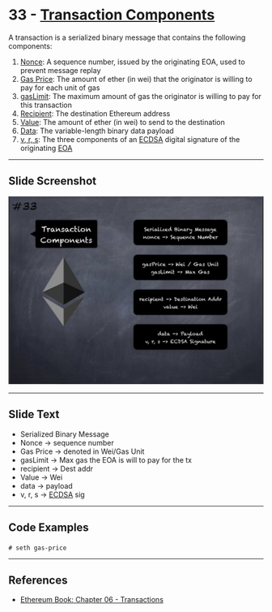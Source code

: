 # 33 - [Transaction Components](Transaction%20Components.md)

A transaction is a serialized binary message that contains the following components:
1. [Nonce](Nonce.md): A sequence number, issued by the originating EOA, used to prevent message replay
2. [Gas Price](Gas%20Price.md): The amount of ether (in wei) that the originator is willing to pay for each unit of gas
3. [gasLimit](gasLimit.md): The maximum amount of gas the originator is willing to pay for this transaction
4. [Recipient](Recipient.md): The destination Ethereum address
5. [Value](Value.md): The amount of ether (in wei) to send to the destination
6. [Data](Data.md): The variable-length binary data payload
7. [v, r, s](v,%20r,%20s.md): The three components of an [ECDSA](ECDSA.md) digital signature of the originating [EOA](EOA.md)

___
## Slide Screenshot
![033.jpg](../../images/1.%20Ethereum%20101/033.jpg)
___
## Slide Text
- Serialized Binary Message
- Nonce -> sequence number
- Gas Price -> denoted in Wei/Gas Unit
- gasLimit -> Max gas the EOA is will to pay for the tx
- recipient -> Dest addr
- Value -> Wei
- data -> payload
- v, r, s -> [ECDSA](ECDSA.md) sig 
___
## Code Examples
`# seth gas-price`

___
## References
- [Ethereum Book: Chapter 06 - Transactions](https://github.com/ethereumbook/ethereumbook/blob/develop/06transactions.asciidoc)
